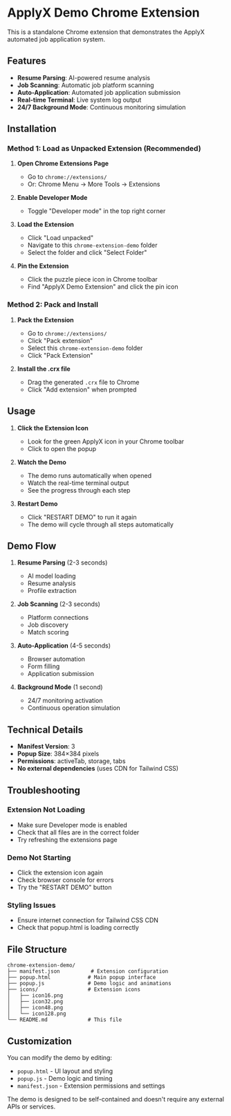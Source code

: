 # ApplyX Demo Chrome Extension

This is a standalone Chrome extension that demonstrates the ApplyX automated job application system.

## Features

- **Resume Parsing**: AI-powered resume analysis
- **Job Scanning**: Automatic job platform scanning
- **Auto-Application**: Automated job application submission
- **Real-time Terminal**: Live system log output
- **24/7 Background Mode**: Continuous monitoring simulation

## Installation

### Method 1: Load as Unpacked Extension (Recommended)

1. **Open Chrome Extensions Page**
   - Go to `chrome://extensions/`
   - Or: Chrome Menu → More Tools → Extensions

2. **Enable Developer Mode**
   - Toggle "Developer mode" in the top right corner

3. **Load the Extension**
   - Click "Load unpacked"
   - Navigate to this `chrome-extension-demo` folder
   - Select the folder and click "Select Folder"

4. **Pin the Extension**
   - Click the puzzle piece icon in Chrome toolbar
   - Find "ApplyX Demo Extension" and click the pin icon

### Method 2: Pack and Install

1. **Pack the Extension**
   - Go to `chrome://extensions/`
   - Click "Pack extension"
   - Select this `chrome-extension-demo` folder
   - Click "Pack Extension"

2. **Install the .crx file**
   - Drag the generated `.crx` file to Chrome
   - Click "Add extension" when prompted

## Usage

1. **Click the Extension Icon**
   - Look for the green ApplyX icon in your Chrome toolbar
   - Click to open the popup

2. **Watch the Demo**
   - The demo runs automatically when opened
   - Watch the real-time terminal output
   - See the progress through each step

3. **Restart Demo**
   - Click "RESTART DEMO" to run it again
   - The demo will cycle through all steps automatically

## Demo Flow

1. **Resume Parsing** (2-3 seconds)
   - AI model loading
   - Resume analysis
   - Profile extraction

2. **Job Scanning** (2-3 seconds)
   - Platform connections
   - Job discovery
   - Match scoring

3. **Auto-Application** (4-5 seconds)
   - Browser automation
   - Form filling
   - Application submission

4. **Background Mode** (1 second)
   - 24/7 monitoring activation
   - Continuous operation simulation

## Technical Details

- **Manifest Version**: 3
- **Popup Size**: 384×384 pixels
- **Permissions**: activeTab, storage, tabs
- **No external dependencies** (uses CDN for Tailwind CSS)

## Troubleshooting

### Extension Not Loading
- Make sure Developer mode is enabled
- Check that all files are in the correct folder
- Try refreshing the extensions page

### Demo Not Starting
- Click the extension icon again
- Check browser console for errors
- Try the "RESTART DEMO" button

### Styling Issues
- Ensure internet connection for Tailwind CSS CDN
- Check that popup.html is loading correctly

## File Structure

```
chrome-extension-demo/
├── manifest.json          # Extension configuration
├── popup.html            # Main popup interface
├── popup.js              # Demo logic and animations
├── icons/                # Extension icons
│   ├── icon16.png
│   ├── icon32.png
│   ├── icon48.png
│   └── icon128.png
└── README.md             # This file
```

## Customization

You can modify the demo by editing:
- `popup.html` - UI layout and styling
- `popup.js` - Demo logic and timing
- `manifest.json` - Extension permissions and settings

The demo is designed to be self-contained and doesn't require any external APIs or services.

